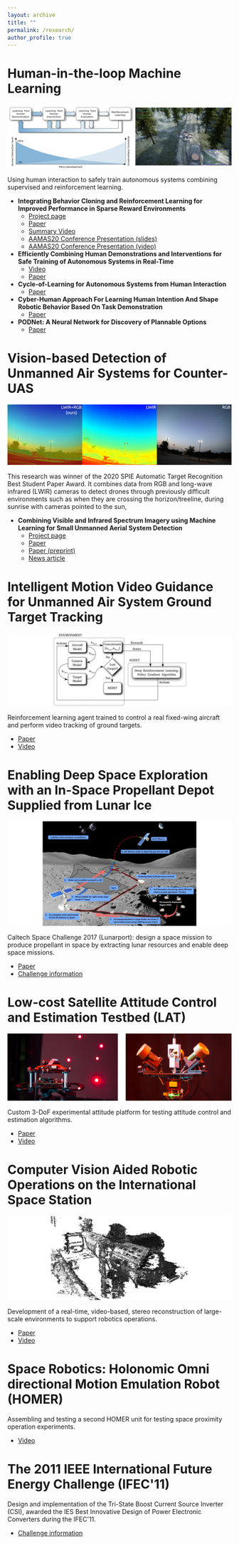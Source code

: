 ```yaml
---
layout: archive
title: ""
permalink: /research/
author_profile: true
---
```

# Human-in-the-loop Machine Learning
![Cycle-of-Learning in AirSim](../images/col_airsim.png)

Using human interaction to safely train autonomous systems combining supervised and reinforcement learning. 

- **Integrating Behavior Cloning and Reinforcement Learning for Improved Performance in Sparse Reward Environments**
  - [Project page](https://viniciusguigo.github.io/cycle-of-learning/)
  - [Paper](https://arxiv.org/abs/1910.04281)
  - [Summary Video]()
  - [AAMAS20 Conference Presentation (slides)](../files/CoL_AAMAS20_Presentation.pdf)
  - [AAMAS20 Conference Presentation (video)](https://youtu.be/FiHyO2pIZhA)
- **Efficiently Combining Human Demonstrations and Interventions for Safe Training of Autonomous Systems in Real-Time**
  - [Video](https://www.youtube.com/watch?v=1aktQxW7GQE)
  - [Paper](https://arxiv.org/abs/1810.11545)
- **Cycle-of-Learning for Autonomous Systems from Human Interaction**
  - [Paper](https://arxiv.org/abs/1808.09572)
- **Cyber-Human Approach For Learning Human Intention And Shape Robotic Behavior Based On Task Demonstration**
  - [Paper](https://ieeexplore.ieee.org/document/8489595)
- **PODNet: A Neural Network for Discovery of Plannable Options**
  - [Paper](https://arxiv.org/abs/1911.00171)


# Vision-based Detection of Unmanned Air Systems for Counter-UAS
![LWIR+RGB Drone Detection](../images/drone_detection.png)

This research was winner of the 2020 SPIE Automatic Target Recognition Best Student Paper Award. It combines data from RGB and long-wave infrared (LWIR) cameras to detect drones through previously difficult environments such as when they are crossing the horizon/treeline, during sunrise with cameras pointed to the sun, 

- **Combining Visible and Infrared Spectrum Imagery using Machine Learning for Small Unmanned Aerial System Detection**
  - [Project page](https://sites.google.com/view/tamudrone-spie2020/)
  - [Paper](https://www.spiedigitallibrary.org/conference-proceedings-of-spie/11394/2557442/Combining-visible-and-infrared-spectrum-imagery-using-machine-learning-for/10.1117/12.2557442.short)
  - [Paper (preprint)](https://arxiv.org/abs/2003.12638)
  - [News article](https://engineering.tamu.edu/news/2018/11/a-team-wins-md5-a-hack-of-the-drones-2018.html)

# Intelligent Motion Video Guidance for Unmanned Air System Ground Target Tracking
![Target Tracking with Reinforcement Learning](../images/tt_rl.png)

Reinforcement learning agent trained to control a real fixed-wing aircraft and perform video tracking of ground targets. 

- [Paper](https://arc.aiaa.org/doi/pdf/10.2514/6.2019-0137)
- [Video](https://youtu.be/isJtDdAiM3U)

# Enabling Deep Space Exploration with an In-Space Propellant Depot Supplied from Lunar Ice
![Concept of operations for Lunar surface systems](../images/lunar.png)

Caltech Space Challenge 2017 (Lunarport): design a space mission to produce propellant in space by extracting lunar resources and enable deep space missions.

- [Paper](https://arc.aiaa.org/doi/pdf/10.2514/6.2017-5376)
- [Challenge information](https://csc.caltech.edu/CSC2017/pages/participants.html)

# Low-cost Satellite Attitude Control and Estimation Testbed (LAT)
![LAT and camera calibration](../images/lat.png)

Custom 3-DoF experimental attitude platform for testing attitude control and estimation algorithms.

- [Paper](https://pdfs.semanticscholar.org/7b06/d263ca06911dbca0172f7641d606dd07faa5.pdf)
- [Video](https://www.youtube.com/watch?v=pO9eCf5VcRc)

# Computer Vision Aided Robotic Operations on the International Space Station
![LSD-SLAM on the International Space Station](../images/iss.png)

Development of a real-time, video-based, stereo reconstruction of large-scale environments to support robotics operations.

- [Paper](https://arc.aiaa.org/doi/pdf/10.2514/6.2017-0883)
- [Video](https://www.youtube.com/watch?v=lPiscexOUls)

# Space Robotics: Holonomic Omni directional Motion Emulation Robot (HOMER)

Assembling and testing a second HOMER unit for testing space proximity operation experiments.

- [Video](https://www.youtube.com/watch?v=U3FQ1rvBtt0)

# The 2011 IEEE International Future Energy Challenge  (IFEC'11)

Design and implementation of the Tri-State Boost Current Source Inverter (CSI), awarded the IES Best Innovative Design of Power Electronic Converters during the IFEC'11.

- [Challenge information](https://energychallenge.weebly.com/ifec-2011.html)
